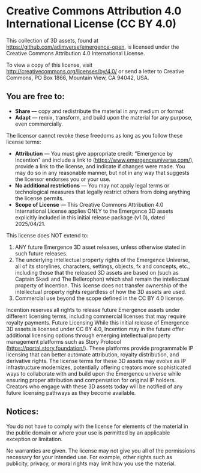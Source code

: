# Creative Commons Attribution 4.0 International License (CC BY 4.0)

This collection of 3D assets, found at https://github.com/adimverse/emergence-open, is licensed under the Creative Commons Attribution 4.0 International License.

To view a copy of this license, visit http://creativecommons.org/licenses/by/4.0/ or send a letter to Creative Commons, PO Box 1866, Mountain View, CA 94042, USA.

## You are free to:

* **Share** — copy and redistribute the material in any medium or format
* **Adapt** — remix, transform, and build upon the material for any purpose, even commercially.

The licensor cannot revoke these freedoms as long as you follow these license terms:

* **Attribution** — You must give appropriate credit: "Emergence by Incention" and include a link to (https://www.emergenceuniverse.com/), provide a link to the license, and indicate if changes were made. You may do so in any reasonable manner, but not in any way that suggests the licensor endorses you or your use.
* **No additional restrictions** — You may not apply legal terms or technological measures that legally restrict others from doing anything the license permits.
* **Scope of License** — This Creative Commons Attribution 4.0 International License applies ONLY to the Emergence 3D assets explicitly included in this initial release package (v1.0), dated 2025/04/21.

This license does NOT extend to:
1. ANY future Emergence 3D asset releases, unless otherwise stated in such future releases.
2. The underlying intellectual property rights of the Emergence Universe, all of its storylines, characters, settings, objects, fx and concepts, etc., including those that the released 3D assets are based on (such as Captain Skadi and The Bellerophon) which shall remain the intellectual property of Incention. This license does not transfer ownership of the intellectual property rights regardless of how the 3D assets are used.
3. Commercial use beyond the scope defined in the CC BY 4.0 license.

Incention reserves all rights to release future Emergence assets under different licensing terms, including commercial licenses that may require royalty payments.
Future Licensing
While this initial release of Emergence 3D assets is licensed under CC BY 4.0, Incention may in the future offer additional licensing options through emerging intellectual property management platforms such as Story Protocol (https://portal.story.foundation/). These platforms provide programmable IP licensing that can better automate attribution, royalty distribution, and derivative rights.
The license terms for these 3D assets may evolve as IP infrastructure modernizes, potentially offering creators more sophisticated ways to collaborate with and build upon the Emergence universe while ensuring proper attribution and compensation for original IP holders.
Creators who engage with these 3D assets today will be notified of any future licensing pathways as they become available.

## Notices:

You do not have to comply with the license for elements of the material in the public domain or where your use is permitted by an applicable exception or limitation.

No warranties are given. The license may not give you all of the permissions necessary for your intended use. For example, other rights such as publicity, privacy, or moral rights may limit how you use the material.